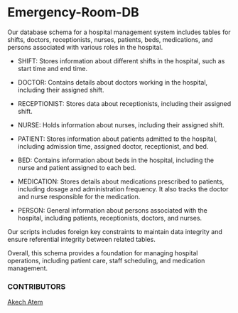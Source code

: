 # Emergency-Room-DB

Our database schema for a hospital management system includes tables for shifts, doctors, receptionists, nurses, patients, beds, medications, and persons associated with various roles in the hospital.

*  SHIFT: Stores information about different shifts in the hospital, such as start time and end time.

*  DOCTOR: Contains details about doctors working in the hospital, including their assigned shift.

*  RECEPTIONIST: Stores data about receptionists, including their assigned shift.

*  NURSE: Holds information about nurses, including their assigned shift.

*  PATIENT: Stores information about patients admitted to the hospital, including admission time, assigned doctor, receptionist, and bed.

*  BED: Contains information about beds in the hospital, including the nurse and patient assigned to each bed.

*  MEDICATION: Stores details about medications prescribed to patients, including dosage and administration frequency. It also tracks the doctor and nurse responsible for the medication.

*  PERSON: General information about persons associated with the hospital, including patients, receptionists, doctors, and nurses.

Our scripts includes foreign key constraints to maintain data integrity and ensure referential integrity between related tables.

Overall, this schema provides a foundation for managing hospital operations, including patient care, staff scheduling, and medication management.

### CONTRIBUTORS
[Akech Atem](https://duckduckgo.com)
